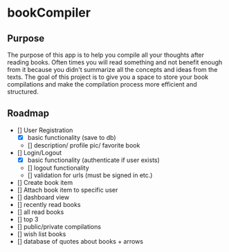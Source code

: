 # bookCompiler

## Purpose

The purpose of this app is to help you compile all your thoughts after reading books. Often times you will read something and not benefit enough from it because you didn't summarize all the concepts and ideas from the texts. The goal of this project is to give you a space to store your book compilations and make the compilation process more efficient and structured.

## Roadmap

- [] User Registration
  - [x] basic functionality (save to db)
  - [] description/ profile pic/ favorite book
- [] Login/Logout
  - [x] basic functionality (authenticate if user exists)
  -  [] logout functionality
  -  [] validation for urls (must be signed in etc.)
- [] Create book item
- [] Attach book item to specific user
 - [] dashboard view 
  - [] recently read books
  - [] all read books
  - [] top 3
  - [] public/private compilations
  - [] wish list books
  - [] database of quotes about books + arrows
